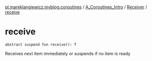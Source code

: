 [pl.mareklangiewicz.myblog.coroutines](../../index.md) / [A_Coroutines_Intro](../index.md) / [Receiver](index.md) / [receive](.)

# receive

`abstract suspend fun receive(): T`

Receives next item immediately or suspends if no item is ready


